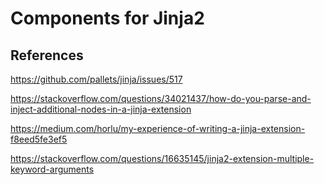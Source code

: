 Components for Jinja2
=====================

References
----------

https://github.com/pallets/jinja/issues/517

https://stackoverflow.com/questions/34021437/how-do-you-parse-and-inject-additional-nodes-in-a-jinja-extension

https://medium.com/horlu/my-experience-of-writing-a-jinja-extension-f8eed5fe3ef5

https://stackoverflow.com/questions/16635145/jinja2-extension-multiple-keyword-arguments

